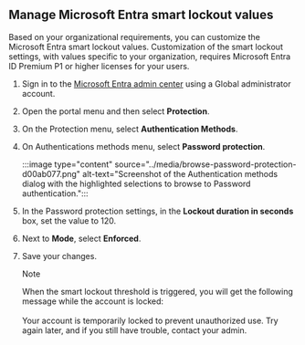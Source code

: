## Manage Microsoft Entra smart lockout values

Based on your organizational requirements, you can customize the Microsoft Entra smart lockout values. Customization of the smart lockout settings, with values specific to your organization, requires Microsoft Entra ID Premium P1 or higher licenses for your users.

1.  Sign in to the [Microsoft Entra admin center](https://entra.microsoft.com/) using a Global administrator account.
2.  Open the portal menu and then select **Protection**.
3.  On the Protection menu, select **Authentication Methods**.
4.  On Authentications methods menu, select **Password protection**.
    
    :::image type="content" source="../media/browse-password-protection-d00ab077.png" alt-text="Screenshot of the Authentication methods dialog with the highlighted selections to browse to Password authentication.":::
    
5.  In the Password protection settings, in the **Lockout duration in seconds** box, set the value to 120.
6.  Next to **Mode**, select **Enforced**.
7.  Save your changes.
    
    > [!NOTE]
    > When the smart lockout threshold is triggered, you will get the following message while the account is locked:<br><br>Your account is temporarily locked to prevent unauthorized use. Try again later, and if you still have trouble, contact your admin.
